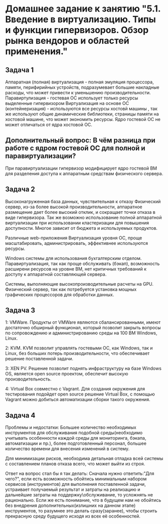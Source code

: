 # Домашнее задание к занятию "5.1. Введение в виртуализацию. Типы и функции гипервизоров. Обзор рынка вендоров и областей применения."


## Задача 1
 Аппаратная (полная) виртуализация - полная эмуляция процессора, памяти, перифирийных устройств, подразумевает большие накладные расходы, что может привести к уменьшению производительности.
 Паравиртулизация - гостевая ОС использует только ресурсы выделенные гипервизором
 Виртуализация на основе ОС (контейнеризация) - используются все ресурсы хостовй машины , так же используют общие динамические библиотеки, страницы  памяти на хостовой машине, что может экономить ресурсы. Ядро гостевой ОС не может отличаться от ядра хостовой ОС.

## Дополнительный вопрос: В чём разница при работе с ядром гостевой ОС для полной и паравиртуализации?
При паравиртуализации гипервизор модифицирует ядро гостевой ВМ для разделения доступа к аппаратным средствам физического сервера.

## Задача 2
Высоконагруженная база данных, чувствительная к отказу
Физический сервер, из-за более высокой производительности, аппаратное размещение дает более высокий отклик, и сокращает точки отказа в виде гипервизора. Так же возможно использование полной аппаратной виртуализации при использовании кластеризации для повышения доступности. Многое зависит от бюджета и используемых продуктов.

Различные web-приложения
Виртуализация уровня ОС, проще масштабировать, администрировать, эффективнее используются ресурсы.

Windows системы для использования бухгалтерским отделом.
Паравиртуализация, так как проще обслуживать (бэкап), возможность расширени ресурсов на уровне ВМ, нет критичных требований к доступу к аппаратной составляющей сервера.

Системы, выполняющие высокопроизводительные расчеты на GPU.
Физический сервер, так как потребуется установка мощных графических процессоров для обработки данных.

## Задача 3
1: VMWare. Продукты от VMWare являются сбалансированными, имеют достаточно обширный функционал, который позволит закрыть вопросы по сопровождению и администрированию среды на 100 ВМ Windows, Linux.

2: KVM. KVM позволит управлять гостевыми ОС, как Windows, так и Linux, без больших потерь производительности, что обеспечивает решение поставленной задачи.

3: XEN PV. Решение позволит поднять инфраструктуру на базе Windows OS, является open source проектом, обеспечит высокую производительность.

4: Virtual Box совместно с Vagrant. Для создания окружения для тестирования подойдет open source решение Virtual Box, с помощью Vagrant можно добиться автоматизации сборки такого окружения.

## Задача 4
Проблемы и недостатки: Большее количество необходимых инструментов для обслуживания подобной среды(необходимо учитывать особенности каждой среды для мониторинга, бэкапа, автоматизации и пр.), более подготовленный персонал, большее количество времени для внесения изменений в систему.

Для минимизации рисков, необходима детальная отладка всей системы с составлением планов отказа всего, что может выйти из строя. 

Ответ на вопрос стал бы я так делать: Сначала нужно ответить:"Для чего?", если есть возможность обойтись минимальным набором сервисов (инструментов) для выполнения поставленной задачи, устраивает получаемый результат и затраты на реализацию и дальнейшие затраты на поддержку\обслуживание, то усложнять не рационально. Если же есть понимание, что в будущем нам не обойтись без внедрения дополнительных(излишних на данном этапе) инструментов, то разумнее это делать сразу(заранее), чтобы строить прекрасную среду будущего исходя из всех её особенностей.
